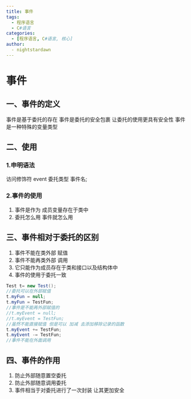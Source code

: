 ```yaml
---
title: 事件
tags:
  - 程序语言
  - C#语言
categories:
  - [程序语言, C#语言, 核心]
author:
  - nightstardawn
---
```


# 事件

## 一、事件的定义

事件是基于委托的存在
事件是委托的安全包裹
让委托的使用更具有安全性
事件 是一种特殊的变量类型

## 二、使用

### 1.申明语法

访问修饰符 event 委托类型 事件名;

### 2.事件的使用

1. 事件是作为 成员变量存在于类中
2. 委托怎么用 事件就怎么用

## 三、事件相对于委托的区别

1. 事件不能在类外部 赋值
2. 事件不能再类外部 调用
3. 它只能作为成员存在于类和接口以及结构体中
4. 事件的使用于委托一致

```cs
Test t= new Test();
//委托可以在外部赋值
t.myFun = null;
t.myFun = TestFun;
//事件是不能再外部赋值的
//t.myEvent = null;
//t.myEvent = TestFun;
//虽然不能直接赋值 但是可以 加减 去添加移除记录的函数
t.myEvent += TestFun;
t.myEvent -= TestFun;
//事件不能在外面调用
```

## 四、事件的作用

1. 防止外部随意置空委托
2. 防止外部随意调用委托
3. 事件相当于对委托进行了一次封装 让其更加安全
